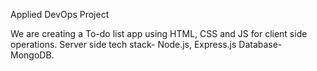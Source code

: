 Applied DevOps Project

We are creating a To-do list app using HTML, CSS and JS for client side operations.
Server side tech stack- Node.js, Express.js 
Database- MongoDB.
